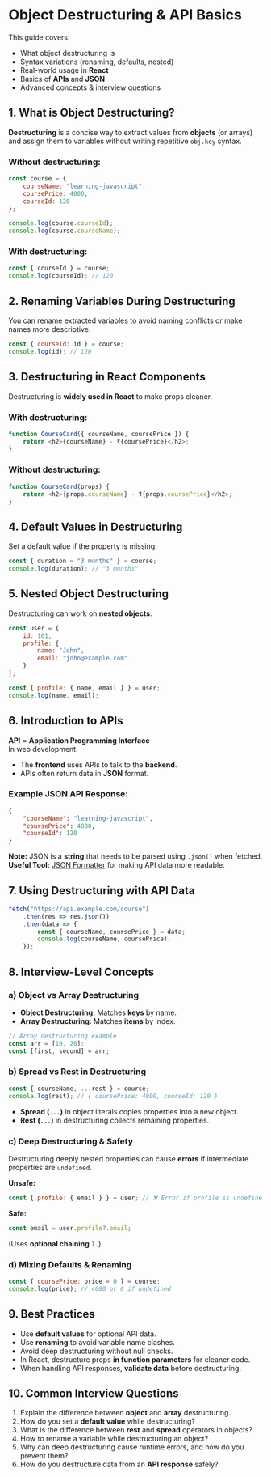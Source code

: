 # Object Destructuring & API Basics

This guide covers:
- What object destructuring is
- Syntax variations (renaming, defaults, nested)
- Real-world usage in **React**
- Basics of **APIs** and **JSON**
- Advanced concepts & interview questions

## 1. What is Object Destructuring?

**Destructuring** is a concise way to extract values from **objects** (or arrays) and assign them to variables without writing repetitive `obj.key` syntax.

### Without destructuring:
```javascript
const course = {
    courseName: "learning-javascript",
    coursePrice: 4000,
    courseId: 120
};

console.log(course.courseId);
console.log(course.courseName);
```

### With destructuring:
```javascript
const { courseId } = course;
console.log(courseId); // 120
```

## 2. Renaming Variables During Destructuring

You can rename extracted variables to avoid naming conflicts or make names more descriptive.

```javascript
const { courseId: id } = course;
console.log(id); // 120
```

## 3. Destructuring in React Components

Destructuring is **widely used in React** to make props cleaner.

### With destructuring:
```javascript
function CourseCard({ courseName, coursePrice }) {
    return <h2>{courseName} - ₹{coursePrice}</h2>;
}
```

### Without destructuring:
```javascript
function CourseCard(props) {
    return <h2>{props.courseName} - ₹{props.coursePrice}</h2>;
}
```

## 4. Default Values in Destructuring

Set a default value if the property is missing:

```javascript
const { duration = "3 months" } = course;
console.log(duration); // "3 months"
```

## 5. Nested Object Destructuring

Destructuring can work on **nested objects**:

```javascript
const user = {
    id: 101,
    profile: {
        name: "John",
        email: "john@example.com"
    }
};

const { profile: { name, email } } = user;
console.log(name, email);
```

## 6. Introduction to APIs

**API** = **Application Programming Interface**  
In web development:
- The **frontend** uses APIs to talk to the **backend**.
- APIs often return data in **JSON** format.

### Example JSON API Response:
```json
{
    "courseName": "learning-javascript",
    "coursePrice": 4000,
    "courseId": 120
}
```

**Note:** JSON is a **string** that needs to be parsed using `.json()` when fetched.
**Useful Tool:** [JSON Formatter](https://jsonformatter.org/) for making API data more readable.

## 7. Using Destructuring with API Data

```javascript
fetch("https://api.example.com/course")
    .then(res => res.json())
    .then(data => {
        const { courseName, coursePrice } = data;
        console.log(courseName, coursePrice);
    });
```

## 8. Interview-Level Concepts

### a) Object vs Array Destructuring
- **Object Destructuring:** Matches **keys** by name.
- **Array Destructuring:** Matches **items** by index.

```javascript
// Array destructuring example
const arr = [10, 20];
const [first, second] = arr;
```

### b) Spread vs Rest in Destructuring
```javascript
const { courseName, ...rest } = course;
console.log(rest); // { coursePrice: 4000, courseId: 120 }
```
- **Spread (`...`)** in object literals copies properties into a new object.
- **Rest (`...`)** in destructuring collects remaining properties.

### c) Deep Destructuring & Safety
Destructuring deeply nested properties can cause **errors** if intermediate properties are `undefined`.

**Unsafe:**
```javascript
const { profile: { email } } = user; // ❌ Error if profile is undefined
```

**Safe:**
```javascript
const email = user.profile?.email;
```
(Uses **optional chaining** `?.`)

### d) Mixing Defaults & Renaming
```javascript
const { coursePrice: price = 0 } = course;
console.log(price); // 4000 or 0 if undefined
```

## 9. Best Practices
- Use **default values** for optional API data.
- Use **renaming** to avoid variable name clashes.
- Avoid deep destructuring without null checks.
- In React, destructure props **in function parameters** for cleaner code.
- When handling API responses, **validate data** before destructuring.

## 10. Common Interview Questions
1. Explain the difference between **object** and **array** destructuring.
2. How do you set a **default value** while destructuring?
3. What is the difference between **rest** and **spread** operators in objects?
4. How to rename a variable while destructuring an object?
5. Why can deep destructuring cause runtime errors, and how do you prevent them?
6. How do you destructure data from an **API response** safely?